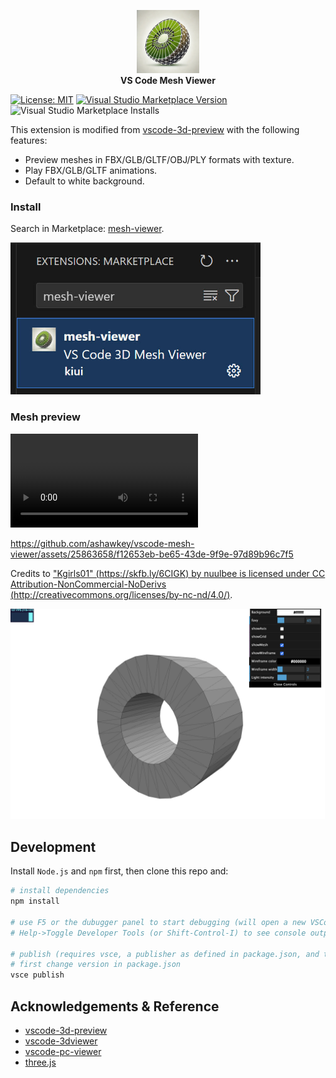 <p align="center">
    <picture>
    <img alt="logo" src="logo.webp" width="20%">
    </picture>
    </br>
    <b>VS Code Mesh Viewer</b>
</p>

[![License: MIT](https://img.shields.io/badge/License-MIT-green.svg)](https://opensource.org/licenses/MIT)
[![Visual Studio Marketplace Version](https://img.shields.io/visual-studio-marketplace/v/kiui.mesh-viewer)](https://marketplace.visualstudio.com/items?itemName=kiui.mesh-viewer)
![Visual Studio Marketplace Installs](https://img.shields.io/visual-studio-marketplace/i/kiui.mesh-viewer)


This extension is modified from [vscode-3d-preview](https://github.com/tatsy/vscode-3d-preview) with the following features:
* Preview meshes in FBX/GLB/GLTF/OBJ/PLY formats with texture.
* Play FBX/GLB/GLTF animations.
* Default to white background.

### Install


Search in Marketplace: [mesh-viewer](https://marketplace.visualstudio.com/items?itemName=kiui.mesh-viewer).

<img src="assets/install.jpg" alt="install" width="400"/>

### Mesh preview

<video controls>
  <source src="assets/demo.mp4" type="video/mp4">
</video>

https://github.com/ashawkey/vscode-mesh-viewer/assets/25863658/f12653eb-be65-43de-9f9e-97d89b96c7f5

Credits to ["Kgirls01" (https://skfb.ly/6CIGK) by nuulbee is licensed under CC Attribution-NonCommercial-NoDerivs (http://creativecommons.org/licenses/by-nc-nd/4.0/)](https://sketchfab.com/3d-models/kgirls01-d2f946f58a8040ae993cda70c97b302c).

![mesh](assets/demo.png)

## Development
Install `Node.js` and `npm` first, then clone this repo and:

```bash
# install dependencies
npm install 

# use F5 or the dubugger panel to start debugging (will open a new VSCode window with this extension enabled.)
# Help->Toggle Developer Tools (or Shift-Control-I) to see console output.

# publish (requires vsce, a publisher as defined in package.json, and the personal access token)
# first change version in package.json
vsce publish
```

## Acknowledgements & Reference

* [vscode-3d-preview](https://github.com/tatsy/vscode-3d-preview)
* [vscode-3dviewer](https://github.com/stef-levesque/vscode-3dviewer)
* [vscode-pc-viewer](https://github.com/Obarads/vscode-pc-viewer)
* [three.js](https://threejs.org/)
